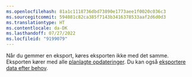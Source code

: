 ```yaml
---
ms.openlocfilehash: 81a1c1118736dbd73890e1773aee1f0020c036c3
ms.sourcegitcommit: 594081c82ca385f7143b3416378533aaf2d6d0d3
ms.translationtype: HT
ms.contentlocale: da-DK
ms.lasthandoff: 07/27/2022
ms.locfileid: "9199079"
---
```

Når du gemmer en eksport, køres eksporten ikke med det samme. Eksporten kører med alle [planlagte opdateringer](../system.md#schedule-tab). Du kan også [eksportere data efter behov](../export-destinations.md#run-exports-on-demand).